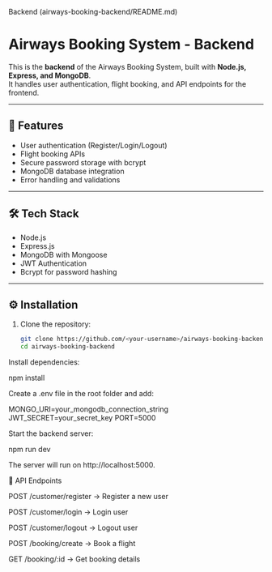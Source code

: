 Backend (airways-booking-backend/README.md)
# Airways Booking System - Backend

This is the **backend** of the Airways Booking System, built with **Node.js, Express, and MongoDB**.  
It handles user authentication, flight booking, and API endpoints for the frontend.

---

## 🚀 Features
- User authentication (Register/Login/Logout)
- Flight booking APIs
- Secure password storage with bcrypt
- MongoDB database integration
- Error handling and validations

---

## 🛠️ Tech Stack
- Node.js
- Express.js
- MongoDB with Mongoose
- JWT Authentication
- Bcrypt for password hashing

---

## ⚙️ Installation

1. Clone the repository:
   ```bash
   git clone https://github.com/<your-username>/airways-booking-backend.git
   cd airways-booking-backend


Install dependencies:

npm install


Create a .env file in the root folder and add:

MONGO_URI=your_mongodb_connection_string
JWT_SECRET=your_secret_key
PORT=5000


Start the backend server:

npm run dev


The server will run on http://localhost:5000.

📡 API Endpoints

POST /customer/register → Register a new user

POST /customer/login → Login user

POST /customer/logout → Logout user

POST /booking/create → Book a flight

GET /booking/:id → Get booking details
